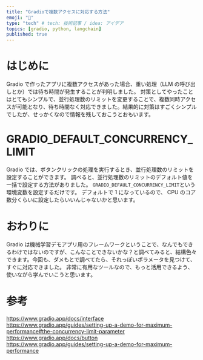```yaml
---
title: "Gradioで複数アクセスに対応する方法"
emoji: "🤗"
type: "tech" # tech: 技術記事 / idea: アイデア
topics: [gradio, python, langchain]
published: true
---
```


# はじめに

Gradio で作ったアプリに複数アクセスがあった場合、重い処理（LLM の呼び出しとか）では待ち時間が発生することが判明しました。
対策としてやったことはとてもシンプルで、並行処理数のリミットを変更することで、複数同時アクセスが可能となり、待ち時間なく対応できました。結果的に対策はすごくシンプルでしたが、せっかくなので情報を残しておこうとおもいます。

# GRADIO_DEFAULT_CONCURRENCY_LIMIT

Gradio では、ボタンクリックの処理を実行するとき、並行処理数のリミットを設定することができます。
調べると、並行処理数のリミットのデフォルト値を一括で設定する方法がありました。
`GRADIO_DEFAULT_CONCURRENCY_LIMIT`という環境変数を設定するだけです。
デフォルトで 1 になっているので、 CPU のコア数分くらいに設定したらいいんじゃないかと思います。

# おわりに

Gradio は機械学習デモアプリ用のフレームワークということで、なんでもできるわけではないのですが、こんなことできないかな？と調べてみると、結構色々できます。今回も、ダメもとで調べてたら、それっぽいポラメータを見つけて、すぐに対応できました。
非常に有用なツールなので、もっと活用できるよう、使いながら学んでいこうと思います。

# 参考

https://www.gradio.app/docs/interface
https://www.gradio.app/guides/setting-up-a-demo-for-maximum-performance#the-concurrency-limit-parameter
https://www.gradio.app/docs/button
https://www.gradio.app/guides/setting-up-a-demo-for-maximum-performance
